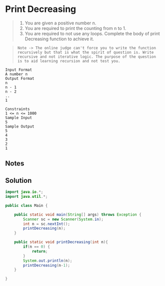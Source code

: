 # Print Decreasing

> 1. You are given a positive number n. 
> 2. You are required to print the counting from n to 1.
> 3. You are required to not use any loops. Complete the body of print Decreasing function to achieve it.

> `Note -> The online judge can't force you to write the function recursively but that is what the spirit of question is. Write recursive and not iterative logic. The purpose of the question is to aid learning recursion and not test you.`

```
Input Format
A number n
Output Format
n
n - 1
n - 2
.. 
1

Constraints
1 <= n <= 1000
Sample Input
5
Sample Output
5
4
3
2
1
```
## Notes



## Solution

```java
import java.io.*;
import java.util.*;

public class Main {

    public static void main(String[] args) throws Exception {
        Scanner sc = new Scanner(System.in);
        int n = sc.nextInt();
        printDecreasing(n);
    }

    public static void printDecreasing(int n){
        if(n == 0) {
            return;
        }
        System.out.println(n);
        printDecreasing(n-1);
    }

}
```